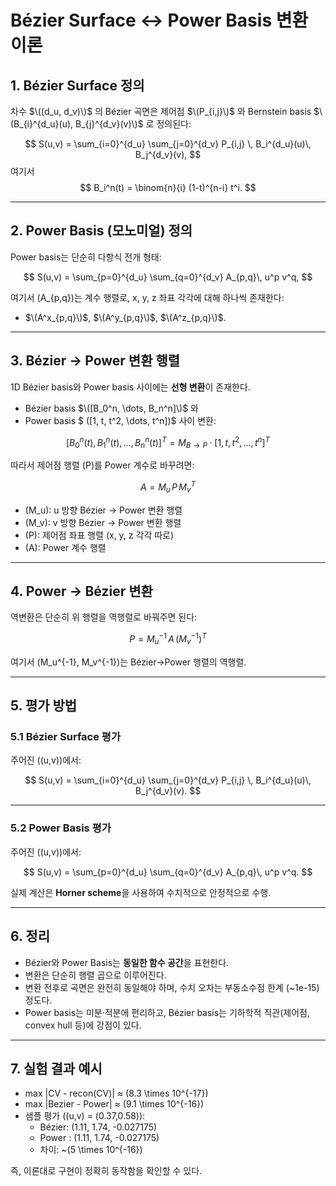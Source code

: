 # Bézier Surface ↔ Power Basis 변환 이론

## 1. Bézier Surface 정의

차수 $\((d_u, d_v)\)$ 의 Bézier 곡면은 제어점 $\(P_{i,j}\)$ 와 Bernstein basis $\(B_{i}^{d_u}(u), B_{j}^{d_v}(v)\)$ 로 정의된다:

$$
S(u,v) = \sum_{i=0}^{d_u} \sum_{j=0}^{d_v} P_{i,j} \, B_i^{d_u}(u)\, B_j^{d_v}(v),
$$
여기서
$$
B_i^n(t) = \binom{n}{i} (1-t)^{n-i} t^i.
$$

---

## 2. Power Basis (모노미얼) 정의

Power basis는 단순히 다항식 전개 형태:

$$
S(u,v) = \sum_{p=0}^{d_u} \sum_{q=0}^{d_v} A_{p,q}\, u^p v^q,
$$

여기서 \(A_{p,q}\)는 계수 행렬로, x, y, z 좌표 각각에 대해 하나씩 존재한다:
- $\(A^x_{p,q}\)$, $\(A^y_{p,q}\)$, $\(A^z_{p,q}\)$.

---

## 3. Bézier → Power 변환 행렬

1D Bézier basis와 Power basis 사이에는 **선형 변환**이 존재한다.  
- Bézier basis $\([B_0^n, \dots, B_n^n]\)$ 와  
- Power basis $ \([1, t, t^2, \dots, t^n]\)$ 사이 변환:

$$
[B_0^n(t), B_1^n(t), \dots, B_n^n(t)]^T = M_{B\to P} \cdot [1, t, t^2, \dots, t^n]^T
$$

따라서 제어점 행렬 \(P\)를 Power 계수로 바꾸려면:

$$
A = M_u \, P \, M_v^T
$$

- \(M_u\): u 방향 Bézier → Power 변환 행렬  
- \(M_v\): v 방향 Bézier → Power 변환 행렬  
- \(P\): 제어점 좌표 행렬 (x, y, z 각각 따로)  
- \(A\): Power 계수 행렬

---

## 4. Power → Bézier 변환

역변환은 단순히 위 행렬을 역행렬로 바꿔주면 된다:

$$
P = M_u^{-1} \, A \, (M_v^{-1})^T
$$

여기서 \(M_u^{-1}, M_v^{-1}\)는 Bézier→Power 행렬의 역행렬.

---

## 5. 평가 방법

### 5.1 Bézier Surface 평가
주어진 \((u,v)\)에서:

$$
S(u,v) = \sum_{i=0}^{d_u} \sum_{j=0}^{d_v} P_{i,j} \, B_i^{d_u}(u)\, B_j^{d_v}(v).
$$

---

### 5.2 Power Basis 평가
주어진 \((u,v)\)에서:

$$
S(u,v) = \sum_{p=0}^{d_u} \sum_{q=0}^{d_v} A_{p,q}\, u^p v^q.
$$

실제 계산은 **Horner scheme**을 사용하여 수치적으로 안정적으로 수행.

---

## 6. 정리

- Bézier와 Power Basis는 **동일한 함수 공간**을 표현한다.  
- 변환은 단순히 행렬 곱으로 이루어진다.  
- 변환 전후로 곡면은 완전히 동일해야 하며, 수치 오차는 부동소수점 한계 (~1e-15) 정도다.  
- Power basis는 미분·적분에 편리하고, Bézier basis는 기하학적 직관(제어점, convex hull 등)에 강점이 있다.

---

## 7. 실험 결과 예시

- max |CV - recon(CV)| ≈ \(8.3 \times 10^{-17}\)  
- max |Bezier - Power| ≈ \(9.1 \times 10^{-16}\)  
- 샘플 평가 \((u,v) = (0.37,0.58)\):  
  - Bézier: (1.11, 1.74, -0.027175)  
  - Power : (1.11, 1.74, -0.027175)  
  - 차이: ~\(5 \times 10^{-16}\)

즉, 이론대로 구현이 정확히 동작함을 확인할 수 있다.

